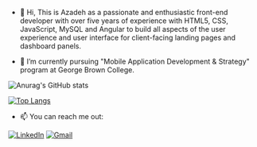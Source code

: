 - 👋 Hi, This is Azadeh as a passionate and enthusiastic front-end developer with over five years of experience with HTML5, CSS, JavaScript, MySQL and Angular to build all aspects of the user experience and user interface for client-facing landing pages and dashboard panels.

- 🌱 I’m currently pursuing "Mobile Application Development & Strategy" program at George Brown College.

![Anurag's GitHub stats](https://github-readme-stats.vercel.app/api?username=azadehsaleh&theme=synthwave&show_icons=true)



[![Top Langs](https://github-readme-stats.vercel.app/api/top-langs/?username=azadehsaleh&theme=synthwave)](https://github.com/anuraghazra/github-readme-stats)



- 📫 You can reach me out:

[![LinkedIn](https://img.shields.io/badge/linkedin-%230077B5.svg?style=for-the-badge&logo=linkedin&logoColor=white)](https://www.linkedin.com/in/azadehsaleh/)
[![Gmail](https://img.shields.io/badge/Gmail-D14836?style=for-the-badge&logo=gmail&logoColor=white)](https://azadeh.kohan.saleh@gmail.com)


<!---
azadehsaleh/azadehsaleh is a ✨ special ✨ repository because its `README.md` (this file) appears on your GitHub profile.
You can click the Preview link to take a look at your changes.
--->

